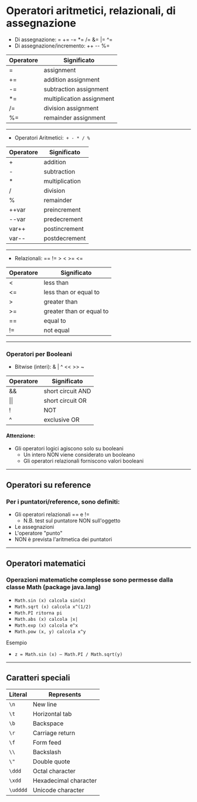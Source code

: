 # Operatori aritmetici, relazionali, di assegnazione 


* Di assegnazione: = += -= *= /= &= |= ^=
* Di assegnazione/incremento: ++ -- %=

| Operatore | Significato               |
| --------- | ------------------------- |
| \=        | assignment                |
| +=        | addition assignment       |
| \-=       | subtraction assignment    |
| \*=       | multiplication assignment |
| /=        | division assignment       |
| %=        | remainder assignment      |

---

* Operatori Aritmetici:` + - * / %`

| Operatore | Significato    |
| --------- | -------------- |
| +         | addition       |
| \-        | subtraction    |
| \*        | multiplication |
| /         | division       |
| %         | remainder      |
| ++var     | preincrement   |
| \--var    | predecrement   |
| var++     | postincrement  |
| var--     | postdecrement  |


---


* Relazionali: == != > < >= <=

| Operatore | Significato              |
| --------- | ------------------------ |
| <         | less than                |
| <=        | less than or equal to    |
| \>        | greater than             |
| \>=       | greater than or equal to |
| \==       | equal to                 |
| !=        | not equal                |


---


### Operatori per Booleani


* Bitwise (interi): & | ^ << >> ~

| Operatore | Significato       |
| --------- | ----------------- |
| &&        | short circuit AND |
| \|\|      | short circuit OR  |
| !         | NOT               |
| ^         | exclusive OR      |

#### Attenzione:

* Gli operatori logici agiscono solo su booleani
  * Un intero NON viene considerato un booleano
  * Gli operatori relazionali forniscono valori booleani

---


## Operatori su reference

### Per i puntatori/reference, sono definiti:

* Gli operatori relazionali == e !=
  * N.B. test sul puntatore NON sull'oggetto
* Le assegnazioni
* L'operatore "punto"
* NON è prevista l'aritmetica dei puntatori 

---


## Operatori matematici

### Operazioni matematiche complesse sono permesse dalla classe Math (package java.lang)

* `Math.sin (x) calcola sin(x)`
* `Math.sqrt (x) calcola x^(1/2)`
* `Math.PI ritorna pi`
* `Math.abs (x) calcola |x|`
* `Math.exp (x) calcola e^x`
* `Math.pow (x, y) calcola x^y`

Esempio

* `z = Math.sin (x) – Math.PI / Math.sqrt(y)`

---

## Caratteri speciali

Literal|Represents
---|---
`\n`|New line
`\t`|Horizontal tab
`\b`|Backspace
`\r`|Carriage return
`\f`|Form feed
`\\` |Backslash
`\"`|Double quote
`\ddd`|Octal character
`\xdd`|Hexadecimal character
`\udddd`|Unicode character
